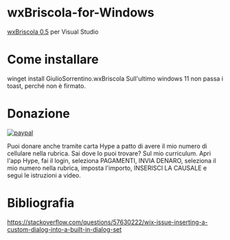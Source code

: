 # wxBriscola-for-Windows
[wxBriscola 0.5](https://github.com/numerunix/wxBriscola) per Visual Studio

# Come installare

winget install GiulioSorrentino.wxBriscola
Sull'ultimo windows 11 non passa i toast, perché non è firmato.

# Donazione

[![paypal](https://www.paypalobjects.com/it_IT/IT/i/btn/btn_donateCC_LG.gif)](https://www.paypal.com/cgi-bin/webscr?cmd=_s-xclick&hosted_button_id=H4ZHTFRCETWXG)

Puoi donare anche tramite carta Hype a patto di avere il mio numero di cellulare nella rubrica. Sai dove lo puoi trovare? Sul mio curriculum.
Apri l'app Hype, fai il login, seleziona PAGAMENTI, INVIA DENARO, seleziona il mio numero nella rubrica, imposta l'importo, INSERISCI LA CAUSALE e segui le istruzioni a video.


# Bibliografia
https://stackoverflow.com/questions/57630222/wix-issue-inserting-a-custom-dialog-into-a-built-in-dialog-set
